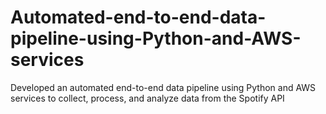 # Automated-end-to-end-data-pipeline-using-Python-and-AWS-services
Developed an automated end-to-end data pipeline using Python and AWS services to collect, process, and analyze data from the Spotify API

